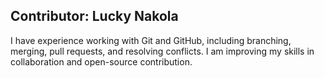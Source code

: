 ## Contributor: Lucky Nakola  
I have experience working with Git and GitHub, including branching, merging, pull requests, and resolving conflicts. I am improving my skills in collaboration and open-source contribution.
